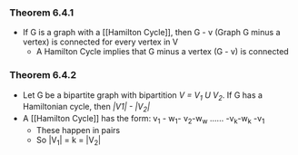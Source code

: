 ### Theorem 6.4.1
- If G is a graph with a [[Hamilton Cycle]], then G - v (Graph G minus a vertex) is connected for every vertex in V
	- A Hamilton Cycle implies that G minus a vertex (G - v) is connected


### Theorem 6.4.2
- Let G be a bipartite graph with bipartition *V = V<sub>1</sub> U V<sub>2</sub>*. If G has a Hamiltonian cycle, then *|V1| - |V<sub>2</sub>|*
-  A [[Hamilton Cycle]] has the form: v<sub>1</sub> - w<sub>1</sub>- v<sub>2</sub>-w<sub>w</sub> ...... -v<sub>k</sub>-w<sub>k</sub> -v<sub>1</sub>
	- These happen in pairs
	- So |V<sub>1</sub>| = k = |V<sub>2</sub>|